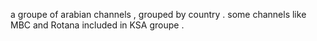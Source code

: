a groupe of arabian channels , grouped by country .
some channels like MBC and Rotana included in KSA groupe .
